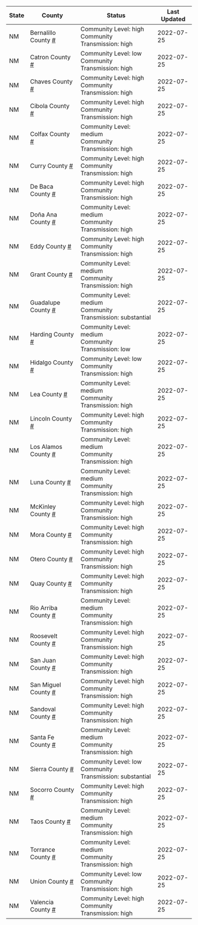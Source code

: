 State | County | Status | Last Updated
--- | --- | --- | --- 
NM | Bernalillo County <a href="#bernalillo_county">#</a> | <a name="bernalillo_county"></a>Community Level: high<br/>Community Transmission: high | 2022-07-25
NM | Catron County <a href="#catron_county">#</a> | <a name="catron_county"></a>Community Level: low<br/>Community Transmission: high | 2022-07-25
NM | Chaves County <a href="#chaves_county">#</a> | <a name="chaves_county"></a>Community Level: high<br/>Community Transmission: high | 2022-07-25
NM | Cibola County <a href="#cibola_county">#</a> | <a name="cibola_county"></a>Community Level: high<br/>Community Transmission: high | 2022-07-25
NM | Colfax County <a href="#colfax_county">#</a> | <a name="colfax_county"></a>Community Level: medium<br/>Community Transmission: high | 2022-07-25
NM | Curry County <a href="#curry_county">#</a> | <a name="curry_county"></a>Community Level: high<br/>Community Transmission: high | 2022-07-25
NM | De Baca County <a href="#de_baca_county">#</a> | <a name="de_baca_county"></a>Community Level: high<br/>Community Transmission: high | 2022-07-25
NM | Doña Ana County <a href="#doña_ana_county">#</a> | <a name="doña_ana_county"></a>Community Level: medium<br/>Community Transmission: high | 2022-07-25
NM | Eddy County <a href="#eddy_county">#</a> | <a name="eddy_county"></a>Community Level: high<br/>Community Transmission: high | 2022-07-25
NM | Grant County <a href="#grant_county">#</a> | <a name="grant_county"></a>Community Level: medium<br/>Community Transmission: high | 2022-07-25
NM | Guadalupe County <a href="#guadalupe_county">#</a> | <a name="guadalupe_county"></a>Community Level: medium<br/>Community Transmission: substantial | 2022-07-25
NM | Harding County <a href="#harding_county">#</a> | <a name="harding_county"></a>Community Level: medium<br/>Community Transmission: low | 2022-07-25
NM | Hidalgo County <a href="#hidalgo_county">#</a> | <a name="hidalgo_county"></a>Community Level: low<br/>Community Transmission: high | 2022-07-25
NM | Lea County <a href="#lea_county">#</a> | <a name="lea_county"></a>Community Level: medium<br/>Community Transmission: high | 2022-07-25
NM | Lincoln County <a href="#lincoln_county">#</a> | <a name="lincoln_county"></a>Community Level: high<br/>Community Transmission: high | 2022-07-25
NM | Los Alamos County <a href="#los_alamos_county">#</a> | <a name="los_alamos_county"></a>Community Level: medium<br/>Community Transmission: high | 2022-07-25
NM | Luna County <a href="#luna_county">#</a> | <a name="luna_county"></a>Community Level: medium<br/>Community Transmission: high | 2022-07-25
NM | McKinley County <a href="#mckinley_county">#</a> | <a name="mckinley_county"></a>Community Level: high<br/>Community Transmission: high | 2022-07-25
NM | Mora County <a href="#mora_county">#</a> | <a name="mora_county"></a>Community Level: high<br/>Community Transmission: high | 2022-07-25
NM | Otero County <a href="#otero_county">#</a> | <a name="otero_county"></a>Community Level: high<br/>Community Transmission: high | 2022-07-25
NM | Quay County <a href="#quay_county">#</a> | <a name="quay_county"></a>Community Level: high<br/>Community Transmission: high | 2022-07-25
NM | Rio Arriba County <a href="#rio_arriba_county">#</a> | <a name="rio_arriba_county"></a>Community Level: medium<br/>Community Transmission: high | 2022-07-25
NM | Roosevelt County <a href="#roosevelt_county">#</a> | <a name="roosevelt_county"></a>Community Level: high<br/>Community Transmission: high | 2022-07-25
NM | San Juan County <a href="#san_juan_county">#</a> | <a name="san_juan_county"></a>Community Level: high<br/>Community Transmission: high | 2022-07-25
NM | San Miguel County <a href="#san_miguel_county">#</a> | <a name="san_miguel_county"></a>Community Level: high<br/>Community Transmission: high | 2022-07-25
NM | Sandoval County <a href="#sandoval_county">#</a> | <a name="sandoval_county"></a>Community Level: high<br/>Community Transmission: high | 2022-07-25
NM | Santa Fe County <a href="#santa_fe_county">#</a> | <a name="santa_fe_county"></a>Community Level: medium<br/>Community Transmission: high | 2022-07-25
NM | Sierra County <a href="#sierra_county">#</a> | <a name="sierra_county"></a>Community Level: low<br/>Community Transmission: substantial | 2022-07-25
NM | Socorro County <a href="#socorro_county">#</a> | <a name="socorro_county"></a>Community Level: high<br/>Community Transmission: high | 2022-07-25
NM | Taos County <a href="#taos_county">#</a> | <a name="taos_county"></a>Community Level: medium<br/>Community Transmission: high | 2022-07-25
NM | Torrance County <a href="#torrance_county">#</a> | <a name="torrance_county"></a>Community Level: medium<br/>Community Transmission: high | 2022-07-25
NM | Union County <a href="#union_county">#</a> | <a name="union_county"></a>Community Level: low<br/>Community Transmission: high | 2022-07-25
NM | Valencia County <a href="#valencia_county">#</a> | <a name="valencia_county"></a>Community Level: high<br/>Community Transmission: high | 2022-07-25
